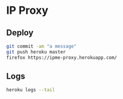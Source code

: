 # IP Proxy

## Deploy

```bash
git commit -am "a message"
git push heroku master
firefox https://ipme-proxy.herokuapp.com/
```

## Logs

```bash
heroku logs --tail
```

